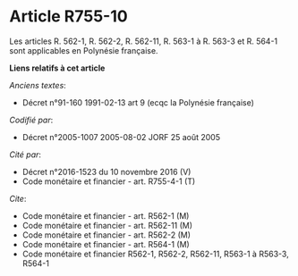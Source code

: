 # Article R755-10

Les articles R. 562-1, R. 562-2, R. 562-11, R. 563-1 à R. 563-3 et R. 564-1 sont applicables en Polynésie française.

**Liens relatifs à cet article**

_Anciens textes_:

  - Décret n°91-160 1991-02-13 art 9 (ecqc la Polynésie française)

_Codifié par_:

  - Décret n°2005-1007 2005-08-02 JORF 25 août 2005

_Cité par_:

  - Décret n°2016-1523 du 10 novembre 2016 (V)
  - Code monétaire et financier - art. R755-4-1 (T)

_Cite_:

  - Code monétaire et financier - art. R562-1 (M)
  - Code monétaire et financier - art. R562-11 (M)
  - Code monétaire et financier - art. R562-2 (M)
  - Code monétaire et financier - art. R564-1 (M)
  - Code monétaire et financier R562-1, R562-2, R562-11, R563-1 à R563-3, R564-1
